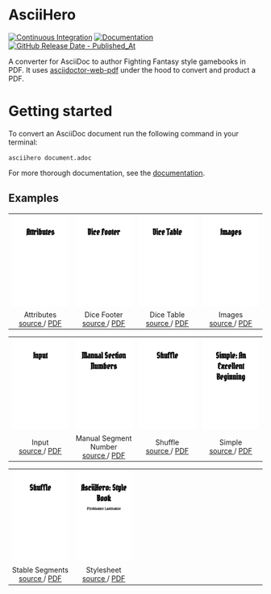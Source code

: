 # AsciiHero

[![Continuous Integration](https://github.com/mrombout/asciihero/actions/workflows/ci.yml/badge.svg)](https://github.com/mrombout/asciihero/actions/workflows/ci.yml)
[![Documentation](https://github.com/mrombout/asciihero/actions/workflows/documentation.yml/badge.svg)](https://mrombout.github.io/asciihero/)
[![GitHub Release Date - Published_At](https://img.shields.io/github/release-date/mrombout/asciihero?label=Latest%20Release&logo=GitHub)](https://github.com/mrombout/asciihero/releases)

A converter for AsciiDoc to author Fighting Fantasy style gamebooks in PDF.
It uses [asciidoctor-web-pdf](https://github.com/ggrossetie/asciidoctor-web-pdf) under the hood to convert and product a PDF.

# Getting started

To convert an AsciiDoc document run the following command in your terminal:

```console
asciihero document.adoc
```

For more thorough documentation, see the [documentation](https://mrombout.github.io/asciihero).

## Examples

<table width="100%">
    <tr align="center">
        <td width="25%">
            <a href="">
                <img src="./examples/attributes/attributes.png" />
            </a>
        </td>
        <td width="25%">
            <a href="">
                <img src="./examples/dice_footer/dice_footer.png" />
            </a>
        </td>
        <td width="25%">
            <a href="">
                <img src="./examples/dice_table/dice_table.png" />
            </a>
        </td>
        <td width="25%">
            <a href="">
                <img src="./examples/images/images.png" />
            </a>
        </td>
    </tr>
    <tr align="center">
        <td width="25%">
            Attributes<br />
            <a href="#"> source </a> / 
            <a href="#"> PDF </a>
        </td>
        <td width="25%">
            Dice Footer<br />
            <a href="#"> source </a> / 
            <a href="#"> PDF </a>
        </td>
        <td width="25%">
            Dice Table<br />
            <a href="#"> source </a> / 
            <a href="#"> PDF </a>
        </td>
        <td width="25%">
            Images<br />
            <a href="#"> source </a> / 
            <a href="#"> PDF </a>
        </td>
    </tr>
</table>

<table width="100%">
    <tr align="center">
        <td width="25%">
            <a href="">
                <img src="./examples/input/input.png" />
            </a>
        </td>
        <td width="25%">
            <a href="">
                <img src="./examples/manual_segment_number/manual_segment_number.png" />
            </a>
        </td>
        <td width="25%">
            <a href="">
                <img src="./examples/shuffle/shuffle.png" />
            </a>
        </td>
        <td width="25%">
            <a href="">
                <img src="./examples/simple/simple.png" />
            </a>
        </td>
    </tr>
    <tr align="center">
        <td width="25%">
            Input<br />
            <a href="#"> source </a> / 
            <a href="#"> PDF </a>
        </td>
        <td width="25%">
            Manual Segment Number<br />
            <a href="#"> source </a> / 
            <a href="#"> PDF </a>
        </td>
        <td width="25%">
            Shuffle<br />
            <a href="#"> source </a> / 
            <a href="#"> PDF </a>
        </td>
        <td width="25%">
            Simple<br />
            <a href="#"> source </a> / 
            <a href="#"> PDF </a>
        </td>
    </tr>
</table>

<table width="100%">
    <tr align="center">
        <td width="25%">
            <a href="">
                <img src="./examples/stable_segments/stable_segments.png" />
            </a>
        </td>
        <td width="25%">
            <a href="">
                <img src="./examples/stylesheet/stylesheet.png" />
            </a>
        </td>
        <td width="25%"></td>
        <td width="25%"></td>
    </tr>
    <tr align="center">
        <td width="25%">
            Stable Segments<br />
            <a href="#"> source </a> / 
            <a href="#"> PDF </a>
        </td>
        <td width="25%">
            Stylesheet<br />
            <a href="#"> source </a> / 
            <a href="#"> PDF </a>
        </td>
        <td width="25%"></td>
        <td width="25%"></td>
    </tr>
</table>